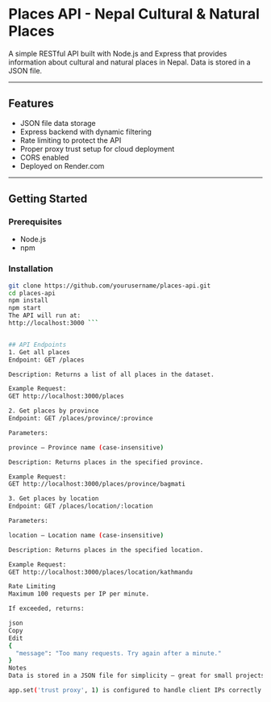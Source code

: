 # Places API - Nepal Cultural & Natural Places

A simple RESTful API built with Node.js and Express that provides information about cultural and natural places in Nepal. Data is stored in a JSON file.

---

## Features

- JSON file data storage  
- Express backend with dynamic filtering  
- Rate limiting to protect the API  
- Proper proxy trust setup for cloud deployment  
- CORS enabled  
- Deployed on Render.com

---

## Getting Started

### Prerequisites

- Node.js  
- npm

### Installation

```bash
git clone https://github.com/yourusername/places-api.git
cd places-api
npm install
npm start
The API will run at:
http://localhost:3000 ```


## API Endpoints
1. Get all places
Endpoint: GET /places

Description: Returns a list of all places in the dataset.

Example Request:
GET http://localhost:3000/places

2. Get places by province
Endpoint: GET /places/province/:province

Parameters:

province — Province name (case-insensitive)

Description: Returns places in the specified province.

Example Request:
GET http://localhost:3000/places/province/bagmati

3. Get places by location
Endpoint: GET /places/location/:location

Parameters:

location — Location name (case-insensitive)

Description: Returns places in the specified location.

Example Request:
GET http://localhost:3000/places/location/kathmandu

Rate Limiting
Maximum 100 requests per IP per minute.

If exceeded, returns:

json
Copy
Edit
{
  "message": "Too many requests. Try again after a minute."
}
Notes
Data is stored in a JSON file for simplicity — great for small projects or prototypes.

app.set('trust proxy', 1) is configured to handle client IPs correctly behind cloud proxies like Render.com.
